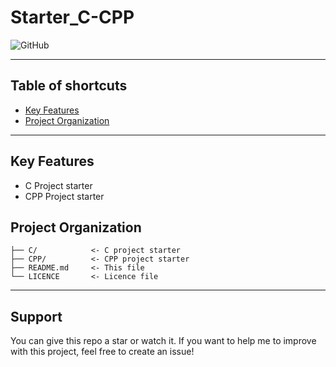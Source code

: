 # Starter_C-CPP

![GitHub](https://img.shields.io/github/license/mvetois/Starter_C-CPP?style=flat-square&color=blue)

---

## Table of shortcuts

- [Key Features](#key-features)
- [Project Organization](#project-organization)

---

## Key Features

* C Project starter
* CPP Project starter

## Project Organization

    ├── C/            <- C project starter
    ├── CPP/          <- CPP project starter
    ├── README.md     <- This file
    └── LICENCE       <- Licence file

---

## Support

You can give this repo a star or watch it. If you want to help me to improve with this project, feel free to create an issue!